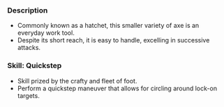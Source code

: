 ### Description
- Commonly known as a hatchet, this smaller variety of axe is an everyday work tool.
- Despite its short reach, it is easy to handle, excelling in successive attacks.
### Skill: Quickstep
- Skill prized by the crafty and fleet of foot.
- Perform a quickstep maneuver that allows for circling around lock-on targets.